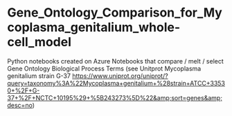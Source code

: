 # Gene_Ontology_Comparison_for_Mycoplasma_genitalium_whole-cell_model
Python notebooks created on Azure Notebooks that compare / melt / select Gene Ontology Biological Process Terms (see Unitprot Mycoplasma genitalium strain G-37 https://www.uniprot.org/uniprot/?query=taxonomy%3A%22Mycoplasma+genitalium+%28strain+ATCC+33530+%2F+G-37+%2F+NCTC+10195%29+%5B243273%5D%22&amp;sort=genes&amp;desc=no)
